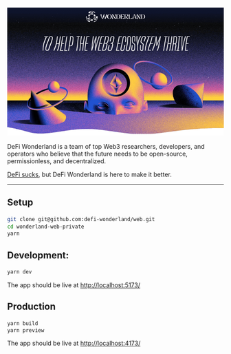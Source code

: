 <p align="center">
  <a href="https://defi.sucks" display='flex' place-items='center'>
  <img src="./public/intro.png">
  </a>
</p>

DeFi Wonderland is a team of top Web3 researchers, developers, and operators who believe that the future needs to be open-source, permissionless, and decentralized.

[DeFi sucks](https://defi.sucks/), but DeFi Wonderland is here to make it better.

---

## Setup

```sh
git clone git@github.com:defi-wonderland/web.git
cd wonderland-web-private
yarn
```

## Development:

```bash
yarn dev
```

The app should be live at [http://localhost:5173/](http://localhost:5173/)

## Production

```
yarn build
yarn preview
```

The app should be live at [http://localhost:4173/](http://localhost:4173/)
